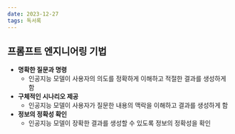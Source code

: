```yaml
---
date: 2023-12-27
tags: 독서록
---
```


## 프롬프트 엔지니어링 기법

- **명확한 질문과 명령**
	- 인공지능 모델이 사용자의 의도를 정확하게 이해하고 적절한 결과를 생성하게 함
- **구체적인 시나리오 제공**
	- 인공지능 모델이 사용자가 질문한 내용의 맥락을 이해하고 결과를 생성하게 함
- **정보의 정확성 확인**
	- 인공지능 모델이 장확한 결과를 생성할 수 있도록 정보의 정확성을 확인